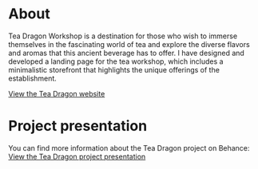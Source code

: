 # About
Tea Dragon Workshop is a destination for those who wish to immerse themselves in the fascinating world of tea and explore the diverse flavors and aromas that this ancient beverage has to offer. 
I have designed and developed a landing page for the tea workshop, which includes a minimalistic storefront that highlights the unique offerings of the establishment.

<a href="https://polina-kyzylova.github.io/tea-dragon/" target="_blank" rel="noopener noreferrer">View the Tea Dragon website</a>

# Project presentation
<p>You can find more information about the Tea Dragon project on Behance:<br />
  <a href="https://www.behance.net/gallery/182905631/Landing-page-tea-workshop-lending-chajnaja-masterskaja" target="_blank" rel="noopener noreferrer">View the Tea Dragon project presentation</a>
</p>
